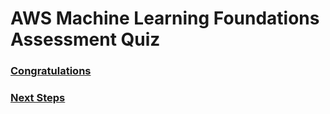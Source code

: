 # AWS Machine Learning Foundations Assessment Quiz

### [Congratulations](L1.md)


### [Next Steps](L2.md)
